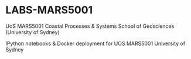 # LABS-MARS5001

UoS MARS5001 Coastal Processes &amp; Systems School of Geosciences (University of Sydney)

IPython notebooks & Docker deployment for UOS MARS5001 University of Sydney
